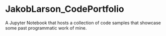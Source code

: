 # JakobLarson_CodePortfolio
A Jupyter Notebook that hosts a collection of code samples that showcase some past programmatic work of mine.
